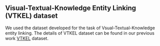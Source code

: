 ## Visual-Textual-Knowledge Entity Linking (VTKEL) dataset

We used the dataset developed for the task of Vsual-Textual-Knowledge entity linking. The details of VTKEL dataset can be found in our previous work [VTKEL](https://github.com/shahidost/VTKEL) dataset.

